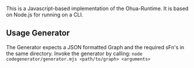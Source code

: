 This is a Javascript-based implementation of the Ohua-Runtime. It is based on Node.js for running on a CLI.

## Usage Generator
The Generator expects a JSON formatted Graph and the required sFn's in the same directory. Invoke the generator by calling:
```node codegenerator/generator.mjs <path/to/graph> <arguments>```
